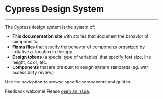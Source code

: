 # Cypress Design System

---

The Cypress design system is the system of:

- **This documentation site** with stories that document the behavior of components.
- **Figma files** that specify the behavior of components organized by initiative or location in the app.
- **Design tokens** (a special type of variables) that specify font size, line height, color, etc.
- **Components** that are pre-built to design system standards (eg. with accessibility review.)

Use the navigation to browse specific components and guides.

Feedback welcome! Please [open an issue](https://github.com/cypress-io/cypress-design).

